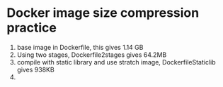 # Docker image size compression practice

1. base image in Dockerfile, this gives 1.14 GB
2. Using two stages, Dockerfile2stages gives 64.2MB 
3. compile with static library and use stratch image, DockerfileStaticlib gives 938KB
4. 